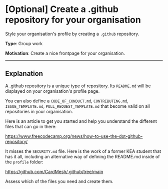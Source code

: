 # [Optional] Create a .github repository for your organisation

Style your organisation's profile by creating a `.github` repository.

**Type**: Group work

**Motivation**: Create a nice frontpage for your organisation.

---

## Explanation

A .github repository is a unique type of repository. Its `README.md` will be displayed on your organisation's profile page.

You can also define a `CODE_OF_CONDUCT.md`, `CONTRIBUTING.md`, `ISSUE_TEMPLATE.md`, `PULL_REQUEST_TEMPLATE.md` that become valid on all repositories in your organisation.

Here is an article to get you started and help you understand the different files that can go in there:

https://www.freecodecamp.org/news/how-to-use-the-dot-github-repository/

It misses the `SECURITY.md` file. Here is the work of a former KEA student that has it all, including an alternative way of defining the README.md inside of the `profile` folder:

https://github.com/CardMesh/.github/tree/main

Assess which of the files you need and create them.
